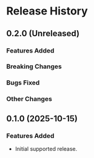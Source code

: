 # Release History

## 0.2.0 (Unreleased)

### Features Added

### Breaking Changes

### Bugs Fixed

### Other Changes

## 0.1.0 (2025-10-15)

### Features Added

* Initial supported release.
